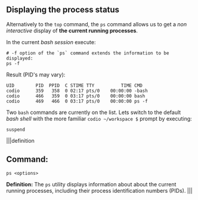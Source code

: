## Displaying the process status

Alternatively to the `top` command, the `ps` command allows us to get a _non interactive_ display of __the current running processes__.

In the current _bash session_ execute: 

```
# -f option of the `ps` command extends the information to be displayed:
ps -f
```

Result (PID's may vary):

```
UID        PID  PPID  C STIME TTY          TIME CMD
codio      359   358  0 02:17 pts/0    00:00:00 -bash
codio      466   359  0 03:17 pts/0    00:00:00 bash 
codio      469   466  0 03:17 pts/0    00:00:00 ps -f
```

Two `bash` commands are currently on the list. Lets switch to the default _bash shell_ with the more familiar `codio ~/workspace $` prompt by executing: 

```
suspend
```

|||definition
## Command: 
```
ps <options>
```
__Definition:__ The `ps` utility displays information about about the current running processes, including their process identification numbers (PIDs).
|||
